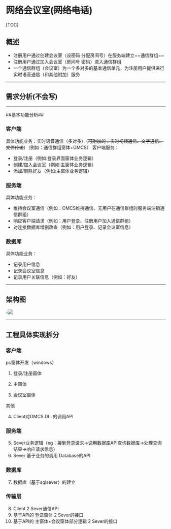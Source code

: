 # 网络会议室(~~网络电话~~)

[TOC]



## 概述

* 注册用户通过创建会议室（设密码 分配房间号）在服务端建立==通信群组==
* 注册用户通过加入会议室（房间号 密码）进入通信群组
* 一个通信群组（会议室）为一个多对多的基本通信单元，为注册用户提供进行实时语音通信（和其他附加）服务

***

## 需求分析(**不会写**)



***

##基本功能分析##
### 客户端

具体功能业务：实时语音通信（多对多）（~~可附加的：实时视频通信、文字通信、文件传输~~）（例如：通信群组窗体+OMCS）
客户端服务：

* 登录/注册（例如:登录界面窗体业务逻辑）
* 创建/加入会议室（例如:主窗体业务逻辑）
* 添加/删除好友（例如:主窗体业务逻辑）

### 服务端

具体功能业务：

* 维持会议室通信（例如：OMCS维持通信、无用户在通信群组时服务端注销通信群组）
* 响应客户端请求（例如：用户登录、注册用户加入通信群组）
* 对连接数据库增删改查（例如：用户登录、记录会议室信息）

### 数据库

具体功能业务：

* 记录用户信息
* 记录会议室信息
* 记录用户关联信息（例如：好友）


***

## 架构图

-![](http://m.qpic.cn/psb?/V13X3HOK2nWTeo/hBYXyDA.ciB2pCvGe7wwyP9DUk9v8eQm0iQy5mqw9F8!/b/dAgBAAAAAAAA&bo=gALiAgAAAAADB0A!&rf=viewer_4)

***

## 工程具体实现拆分

### 客户端

pc窗体开发（windows）

1. 登录/注册窗体

2. 主窗体

3. 会议室窗体

其他

4. Client对OMCS.DLL的调用API



### 服务端

5. Sever业务逻辑（eg：接到登录请求->调用数据库API查询数据库->处理查询结果->响应请求信息）
6. Sever 基于业务的调用 Database的API

### 数据库

7. 数据库（基于sqlsever）的建立

### 传输层

8. Client 2 Sever通信API
9. 基于API的 登录窗体 2 Sever的接口
10. 基于API的 主窗体+会议窗体部分逻辑 2 Sever的接口

